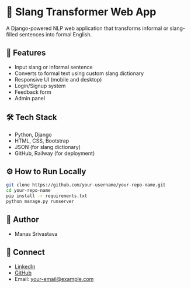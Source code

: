 
   # 🧠 Slang Transformer Web App

   A Django-powered NLP web application that transforms informal or slang-filled sentences into formal English.

   ## 🚀 Features
   - Input slang or informal sentence
   - Converts to formal text using custom slang dictionary
   - Responsive UI (mobile and desktop)
   - Login/Signup system
   - Feedback form
   - Admin panel

   ## 🛠️ Tech Stack
   - Python, Django
   - HTML, CSS, Bootstrap
   - JSON (for slang dictionary)
   - GitHub, Railway (for deployment)

   ## ⚙️ How to Run Locally
   ```bash
   git clone https://github.com/your-username/your-repo-name.git
   cd your-repo-name
   pip install -r requirements.txt
   python manage.py runserver
   ````

   ## 🧠 Author

   * Manas Srivastava

   ## 🔗 Connect

   * [LinkedIn](https://linkedin.com/in/your-link)
   * [GitHub](https://github.com/your-username)
   * Email: [your-email@example.com](mailto:your-email@example.com)

   ```
   ```

